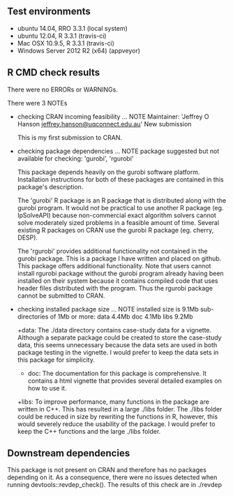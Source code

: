 ## Test environments
* ubuntu 14.04, RRO 3.3.1 (local system)
* ubuntu 12.04, R 3.3.1 (travis-ci)
* Mac OSX 10.9.5, R 3.3.1 (travis-ci)
* Windows Server 2012 R2 (x64) (appveyor)

## R CMD check results
There were no ERRORs or WARNINGs.

There were 3 NOTEs

* checking CRAN incoming feasibility ... NOTE
  Maintainer: 'Jeffrey O Hanson <jeffrey.hanson@uqconnect.edu.au>'
  New submission
  
  This is my first submission to CRAN.

* checking package dependencies ... NOTE
  package suggested but not available for checking: 'gurobi', 'rgurobi'
  
  This package depends heavily on the gurobi software platform. Installation instructions for both of these packages are contained in this package's description.
  
  The 'gurobi' R package is an R package that is distributed along with the gurobi program. It would not be practical to use another R package (eg. lpSolveAPI) because non-commercial exact algorithm solvers cannot solve moderately sized problems in a feasible amount of time. Several existing R packages on CRAN use the gurobi R package (eg. cherry, DESP).
  
  The 'rgurobi' provides additional functionality not contained in the gurobi package. This is a package I have written and placed on github. This package offers additional functionality. Note that users cannot install rgurobi package without the gurobi program already having been installed on their system because it contains compiled code that uses header files distributed with the program. Thus the rgurobi package cannot be submitted to CRAN.
  
* checking installed package size ... NOTE
  installed size is  9.1Mb
  sub-directories of 1Mb or more:
    data   4.4Mb
    doc    4.1Mb
    libs   9.2Mb

  +data: The ./data directory contains case-study data for a vignette. Although a separate package could be created to store the case-study data, this
  seems unnecessary because the data sets are used in both package testing in the vignette. I would prefer to keep the data sets in this package for simplicity.
  
  + doc: The documentation for this package is comprehensive. It contains a html vignette that provides several detailed examples on how to use it.
  
  +libs: To improve performance, many functions in the package are written in C++. This has resulted in a large ./libs folder. The ./libs folder could be reduced
  in size by rewriting the functions in R, however, this would severely reduce the usability of the package. I would prefer to keep the C++ functions and the
  large ./libs folder.

## Downstream dependencies
This package is not present on CRAN and therefore has no packages depending on it. As a consequence, there were no issues detected when running devtools::revdep_check().
The results of this check are in ./revdep
